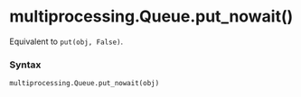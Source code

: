 # multiprocessing.Queue.put_nowait()

Equivalent to `put(obj, False)`.

### Syntax

```python
multiprocessing.Queue.put_nowait(obj)
```